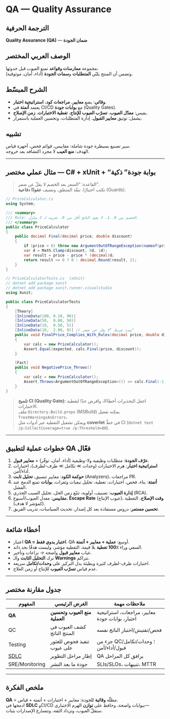 # **QA — Quality Assurance**

## الترجمة الحرفية  
**Quality Assurance (QA)** — **ضمان الجودة**

## الوصف العربي المختصر  
مجموعة **ممارسات وقواعد** تمنع العيوب قبل حدوثها،  
وتضمن أن المنتج يلبّي **المتطلبات** و**سمات الجودة** (أداء، أمان، موثوقية).

## الشرح المبسّط  
- **وقائي**: يضع **معايير**، **مراجعات كود**، **استراتيجية اختبار**.  
- يعتمد **أتمتة** في CI/CD مع **بوابات جودة** (Quality Gates).  
- يقيس: **معدّل العيوب**، **تسرّب العيوب للإنتاج**، **تغطية الاختبارات**، **زمن الإصلاح**.  
- يشمل: توثيق **معايير القبول**، إدارة المتطلبات، وتحسين العملية باستمرار.

## تشبيه  
سير تصنيع بسيطرة جودة شاملة: مقاييس، قوائم فحص، أجهزة قياس.  
الهدف: **منع العيب** لا مجرد اكتشافه بعد خروجه.

---

## مثال عملي مختصر — C# + xUnit + “بوابة جودة” ذكية

> القاعدة: “السعر بعد الخصم لا يقلّ عن صفر”.  
> نكتب اختبارًا، ننفّذ المنطق، ونضيف **عقودًا دفاعية** (Guards).

```csharp
// PriceCalculator.cs
using System;

/// <summary>
/// Rule: الخصم بين 0..1. لا يعود الناتج أقل من 0. تقريبه لـ 2 منازل.
/// </summary>
public class PriceCalculator
{
    public decimal Final(decimal price, double discount)
    {
        if (price < 0) throw new ArgumentOutOfRangeException(nameof(price));
        var d = Math.Clamp(discount, 0d, 1d);
        var result = price - price * (decimal)d;
        return result <= 0 ? 0 : decimal.Round(result, 2);
    }
}
```

```csharp
// PriceCalculatorTests.cs  (xUnit)
// dotnet add package xunit
// dotnet add package xunit.runner.visualstudio
using Xunit;

public class PriceCalculatorTests
{
    [Theory]
    [InlineData(100, 0.10, 90)]
    [InlineData(50,  0.00, 50)]
    [InlineData(10,  0.50, 5)]
    [InlineData(10,  2.00, 0)] // يثبت شرط "لا يقل عن صفر"
    public void FinalPrice_Complies_With_Rules(decimal price, double discount, decimal expected)
    {
        var calc = new PriceCalculator();
        Assert.Equal(expected, calc.Final(price, discount));
    }

    [Fact]
    public void NegativePrice_Throws()
    {
        var calc = new PriceCalculator();
        Assert.Throws<ArgumentOutOfRangeException>(() => calc.Final(-1, 0.1));
    }
}
```

> **تلميح CI (Quality Gate):** اجعل التحذيرات أخطاءًا، وافرض حدًا لتغطية الاختبارات.  
> ملف ‎`Directory.Build.props` (MSBuild) يمكنه تفعيل `TreatWarningsAsErrors`،  
> ويمكن تشغيل التغطية عبر أدوات مثل **coverlet** في خطّ CI (`dotnet test /p:CollectCoverage=true /p:Threshold=80`).

---

## خطوات عملية لتطبيق QA فعّال
1. **عرّف الجودة**: متطلبات وظيفية ولا-وظيفية (أداء، أمان، توفّر) + **معايير قبول**.  
2. **استراتيجية اختبار**: هرم الاختبارات (وحدات ≫ تكامل ≫ طرف-لطرف)، اختبارات أداء/أمن.  
3. **حوكمة الكود**: معايير تنسيق، **تحليل ثابت** (Analyzers)، مراجعات PR.  
4. **أتمتة**: بناء، فحص، اختبارات، تغطية، تحليل تبعيات وثغرات، **بوابات** تمنع الدمج عند الفشل.  
5. **إدارة العيوب**: تصنيف، أولوية، تتبّع زمن الحل، تحليل السبب الجذري (RCA).  
6. **مقاييس**: معدل العيوب/أسبوع، **Escape Rate** (عيوب الإنتاج)، **وقت الإصلاح**، التغطية (كمؤشر لا هدف).  
7. **تحسين مستمر**: دروس مستفادة بعد كل إصدار، تحديث السياسات، تدريب الفريق.

---

## أخطاء شائعة
- اعتبار **QA = اختبار يدوي فقط**. QA أوسع: **عملية + معايير + أتمتة**.  
- السعي وراء **٪100 تغطية** بلا قيمة. التغطية مؤشر، وليست هدفًا بحد ذاته.  
- غياب **معايير قبول** واضحة → نزاعات وتأخير.  
- ترك **التحليل الثابت** والـ **Warnings** تتراكم.  
- اختبارات طرف-لطرف كثيرة وبطيئة بدل التركيز على **وحدات/تكامل** سريعة.  
- عدم قياس **تسرّب العيوب** للإنتاج أو زمن العلاج.

---

## جدول مقارنة مختصر

| المفهوم | الغرض الرئيسي | ملاحظات مهمة |
|---|---|---|
| **QA** | **منع العيوب وتحسين العملية** | معايير، مراجعات، استراتيجية اختبار، بوابات جودة |
| QC | كشف العيوب في المنتج الناتج | فحص/تفتيش/اختبار الناتج نفسه |
| Testing | تنفيذ فحوص للعثور على عيوب | جزء من QC؛ وحدات/تكامل/قبول/أداء/أمن |
| [SDLC](sdlc.md) | إطار مراحل التطوير | QA يرافق كل المراحل |
| SRE/Monitoring | جودة ما بعد النشر | SLIs/SLOs، تنبيهات، MTTR |

---

## ملخص الفكرة  
**QA** = مظلّة **وقائية** للجودة: معايير + اختبارات + أتمتة + قياس.  
ادمجها في **SDLC** وCI/CD ببوابات واضحة، وحافظ على **توازن** الهرم الاختباري—  
ستقلّ العيوب، وتزداد الثقة، وتتسارع الإصدارات بثبات.
